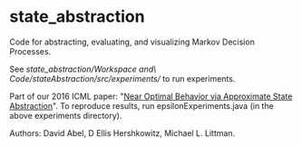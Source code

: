 # state_abstraction

Code for abstracting, evaluating, and visualizing Markov Decision Processes.

See _state_abstraction/Workspace and\ Code/stateAbstraction/src/experiments/_ to run experiments.

Part of our 2016 ICML paper: "[Near Optimal Behavior via Approximate State Abstraction](http://cs.brown.edu/~dabel/papers/approx_abstraction.pdf)". To reproduce results, run epsilonExperiments.java (in the above experiments directory).

Authors: David Abel, D Ellis Hershkowitz, Michael L. Littman.